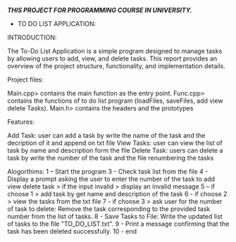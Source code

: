 ***THIS PROJECT FOR PROGRAMMING COURSE IN UNIVERSITY.***
 - TO DO LIST APPLICATION:

INTRODUCTION:

The To-Do List Application is a simple program designed to manage tasks by allowing users to add, view, and delete tasks. This report provides an overview of the project structure, functionality, and implementation details.

Project files:

Main.cpp> contains the main function as the entry
point.
Func.cpp> contains the functions of to do list program (loadFiles, saveFiles, add view delete Tasks).
Main.h> contains the headers and the prototypes

Features:

Add Task: user can add a task by write the name of the task and the decription of it and append on txt file
View Tasks: user can view the list of task by name and description form the file
Delete Task: users can delete a task by write the number of the task and the file renumbering the tasks


Alogorthims: 
1 – Start the program 
3 - Check task list from the file 
4 - Display a prompt asking the user to enter the number of the task to add view delete task > if the input invalid > display an invalid message
5 – if choose 1 > add task by get name and description of the task 
6 - if choose 2 > view the tasks from the txt file
7 - if choose 3 > ask user for the number of task to delete: Remove the task corresponding to the provided task number from the list of tasks.
8 - Save Tasks to File: Write the updated list of tasks to the file "TO_DO_LIST.txt".
9 - Print a message confirming that the task has been deleted successfully.
10 - end
